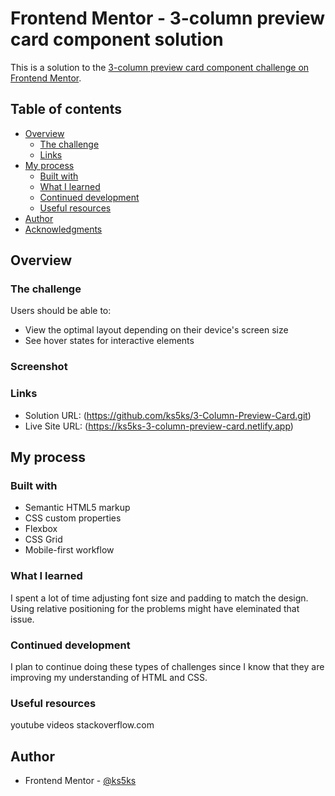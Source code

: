 # Frontend Mentor - 3-column preview card component solution

This is a solution to the [3-column preview card component challenge on Frontend Mentor](https://www.frontendmentor.io/challenges/3column-preview-card-component-pH92eAR2-).

## Table of contents

- [Overview](#overview)
  - [The challenge](#the-challenge)
  - [Links](#links)
- [My process](#my-process)
  - [Built with](#built-with)
  - [What I learned](#what-i-learned)
  - [Continued development](#continued-development)
  - [Useful resources](#useful-resources)
- [Author](#author)
- [Acknowledgments](#acknowledgments)

## Overview

### The challenge

Users should be able to:

- View the optimal layout depending on their device's screen size
- See hover states for interactive elements

### Screenshot

### Links

- Solution URL: (https://github.com/ks5ks/3-Column-Preview-Card.git)
- Live Site URL: (https://ks5ks-3-column-preview-card.netlify.app)

## My process

### Built with

- Semantic HTML5 markup
- CSS custom properties
- Flexbox
- CSS Grid
- Mobile-first workflow

### What I learned

I spent a lot of time adjusting font size and padding to match the design. Using relative positioning for the problems might have eleminated that issue.

### Continued development

I plan to continue doing these types of challenges since I know that they are improving my understanding of HTML and CSS.

### Useful resources

youtube videos
stackoverflow.com

## Author

- Frontend Mentor - [@ks5ks](https://www.frontendmentor.io/profile/kimballsumney)
